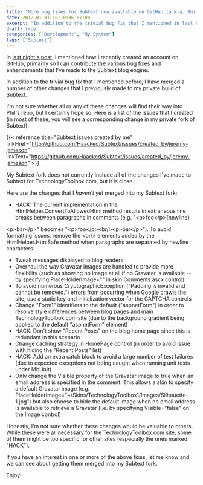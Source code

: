 ```yaml
---
title: "More bug fixes for Subtext now available on GitHub (a.k.a. Building TechnologyToolbox.com, part 19)"
date: 2012-01-31T10:10:36-07:00
excerpt: "In addition to the trivial bug fix that I mentioned in last night's post, I have merged a number of other changes into my Subtext fork on GitHub."
draft: true
categories: ["Development", "My System"]
tags: ["Subtext"]
---
```


In
[last night's post](/blog/jjameson/2012/01/30/building-technologytoolbox-com-part-18), I mentioned how I recently created an account on GitHub,
primarily so I can contribute the various bug fixes and enhancements that I've
made to the Subtext blog engine.

In addition to the trivial bug fix that I mentioned before, I have merged
a number of other changes that I previously made to my private build of Subtext.

I'm not sure whether all or any of these changes will find their way into
Phil's repo, but I certainly hope so. Here is a list of the issues that I created
(in most of these, you will see a corresponding change in my private fork of
Subtext):

{{< reference title="Subtext issues created by me" linkHref="http://github.com/Haacked/Subtext/issues/created_by/jeremy-jameson" linkText="https://github.com/Haacked/Subtext/issues/created_by/jeremy-jameson" >}}

My Subtext fork does not currently include all of the changes I've made to
Subtext for TechnologyToolbox.com, but it is close.

Here are the changes that I *haven't* yet merged into my Subtext fork:

- HACK: The current implementation in the HtmlHelper.ConvertToAllowedHtml
  method results in extraneous line breaks between paragraphs in comments
  (e.g. "&lt;p&gt;foo&lt;/p&gt;{newline}

&lt;p&gt;bar&lt;/p&gt;" becomes "&lt;p&gt;foo&lt;/p&gt;&lt;br/&gt;&lt;p&gt;bar&lt;/p&gt;").
To avoid formatting issues, remove the &lt;br/&gt; elements added by the
HtmlHelper.HtmlSafe method when paragraphs are separated by newline characters

- Tweak messages displayed to blog readers
- Overhaul the way Gravatar images are handled to provide more flexibility
  (such as showing no image at all if no Gravatar is available -- by specifying
  PlaceHolderImage="" in skin Comments.ascx control)
- To avoid numerous CryptographicException ("Padding is invalid and cannot
  be removed.") errors from occurring when Google crawls the site, use a static
  key and initialization vector for the CAPTCHA controls
- Change "Form1" identifiers to the default ("aspnetForm") in order to
  resolve style differences between blog pages and main TechnologyToolbox.com
  site (due to the background gradient being applied to the default "aspnetForm"
  element)
- HACK: Don't show "Recent Posts" on the blog home page since this is
  redundant in this scenario
- Change caching strategy in HomePage control (in order to avoid issue
  with hiding the "Recent Posts" list)
- HACK: Add an extra catch block to avoid a large number of test failures
  (due to expected exceptions not being caught when running unit tests under
  MbUnit)
- Only change the Visible property of the Gravatar image to true when
  an email address is specified in the comment. This allows a skin to specify
  a default Gravatar image (e.g. PlaceHolderImage="~/Skins/TechnologyToolbox1/Images/Silhouette-1.jpg")
  but also choose to hide the default image when no email address is available
  to retrieve a Gravatar (i.e. by specifying Visible="false" on the Image
  control)

Honestly, I'm not sure whether these changes would be valuable to others.
While these were all necessary for the TechnologyToolbox.com site, some of them
might be too specific for other sites (especially the ones marked "HACK").

If you have an interest in one or more of the above fixes, let me know and
we can see about getting them merged into my Subtext fork.

Enjoy!


